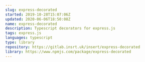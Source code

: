 ```yaml
---
slug: express-decorated
started: 2019-10-28T15:07:06Z
updated: 2020-06-06T18:50:08Z
name: express-decorated
description: Typescript decorators for express.js
tags: express.js
languages: typescript
type: library
repository: https://gitlab.insrt.uk/insert/express-decorated
library: https://www.npmjs.com/package/express-decorated
---
```


